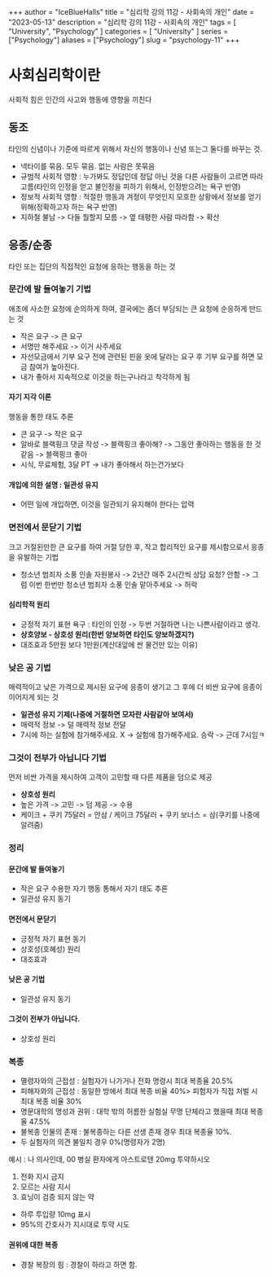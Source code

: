 +++
author = "IceBlueHalls"
title = "심리학 강의 11강 - 사회속의 개인"
date = "2023-05-13"
description = "심리학 강의 11강 - 사회속의 개인"
tags = [
    "University",
    "Psychology"
]
categories = [
    "University"
]
series = ["Psychology"]
aliases = ["Psychology"]
slug = "psychology-11"
+++



# 사회심리학이란
사회적 힘은 인간의 사고와 행동에 영향을 끼친다

## 동조
타인의 신념이나 기준에 따르게 위해서 자신의 행동이나 신념 또는그 둘다를 바꾸는 것.
* 넥타이를 묶음. 모두 묶음. 없는 사람은 못묶음
* 규범적 사회적 영향 : 누가봐도 정답인데 정답 아닌 것을 다른 사람들이 고르면 따라 고름(타인의 인정을 얻고 불인정을 피하기 위해서, 인정받으려는 욕구 반영)
* 정보적 사회적 영향 : 적절한 행동과 겨정이 무엇인지 모호한 상황에서 정보를 얻기 위해(정확하고자 하는 욕구 반영)
* 지하철 불남 -> 다들 뭘할지 모름 -> 옆 태평한 사람 따라함 -> 확산

## 응종/순종
타인 또는 집단의 직접적인 요청에 응하는 행동을 하는 것

### 문간에 발 들여놓기 기법
애초에 사소한 요청에 순의하게 하여, 결국에는 좀더 부담되는 큰 요청에 순응하게 만드는 것
* 작은 요구 -> 큰 요구
* 서명만 해주세요 -> 이거 사주세요
* 자선모금에서 기부 요구 전에 관련된 핀을 옷에 달라는 요구 후 기부 요구를 하면 모금 참여가 높아진다.
* 내가 좋아서 지속적으로 이것을 하는구나라고 착각하게 됨

#### 자기 지각 이론
행동을 통한 태도 추론
* 큰 요구 -> 작은 요구
* 알바로 블랙핑크 댓글 작성 -> 블랙핑크 좋아해? -> 그동안 좋아하는 행동을 한 것 같음 -> 블랙핑크 좋아
* 시식, 무료체험, 3달 PT -> 내가 좋아해서 하는건가보다

#### 개입에 의한 설명 : 일관성 유지
* 어떤 일에 개입하면, 이것을 일관되기 유지해야 한다는 압력

### 면전에서 문닫기 기법
크고 거절된만한 큰 요구를 하여 거절 당한 후, 작고 합리적인 요구를 제시함으로서 응종을 유발하는 기법
* 청소년 범죄자 소풍 인솔 자원봉사 -> 2년간 매주 2시간씩 상담 요청? 안함 -> 그럼 이번 한번만 청소년 범죄자 소풍 인솔 맡아주세요 -> 허락

#### 심리학적 원리
* 긍정적 자기 표현 욕구 : 타인의 인정 -> 두번 거절하면 나는 나쁜사람이라고 생각.
* **상호양보 - 상호성 원리(한번 양보하면 타인도 양보하겠지?)**
* 대조효과 5만원 보다 1만원(계산대앞에 싼 물건만 있는 이유)

### 낮은 공 기법
매력적이고 낮은 가격으로 제시된 요구에 응종이 생기고 그 후에 더 비싼 요구에 응종이 이어지게 되는 것
* **일관성 유지 기제(나중에 거절하면 모자란 사람같아 보여서)**
* 매력적 정보 -> 덜 매력적 정보 전달
* 7시에 하는 실험에 참가해주세요. X -> 실험에 참가해주세요. 승락 -> 근데 7시임ㅋ

### 그것이 전부가 아닙니다 기법
먼저 비싼 가격을 제시하여 고객이 고민할 때 다른 제품을 덤으로 제공
* **상호성 원리**
* 높은 가격 -> 고민 -> 덤 제공 -> 수용
* 케이크 + 쿠키 75달러 = 안삼 / 케이크 75달러 + 쿠키 보너스 = 삼(쿠키를 나중에 알려줌)

### 정리

#### 문간에 발 들여놓기
* 작은 요구 수용한 자기 행동 통해서 자기 태도 추론
* 일관성 유지 동기

#### 면전에서 문닫기
* 긍정적 자기 표현 동기
* 상호성(호혜성) 원리
* 대조효과

#### 낮은 공 기법
* 일관성 유지 동기

#### 그것이 전부가 아닙니다.
* 상호성 원리

### 복종
* 멸령자와의 근접성 : 실험자가 나가거나 전화 명령시 최대 복종율 20.5%
* 피해자와의 근접성 : 동일한 방에서 최대 복종 비율 40%> 피험자가 직접 처벌 시 최대 복종 비율 30%
* 명문대학의 명성과 권위 : 대학 밖의 허름한 실험실 무명 단체라고 했을때 최대 복종율 47.5%
* 불복종 인물의 존재 : 불복종하는 다른 선생 존재 경우 최대 복종율 10%.
* 두 실험자의 의견 불일치 경우 0%(명령자가 2명)

예시 : 
나 의사인데, 00 병실 환자에게 아스트로텐 20mg 투약하시오
1. 전화 지시 금지
2. 모르는 사람 지시
3. 효닝이 검증 되지 않는 약
* 하루 투입량 10mg 표시
* 95%의 간호사가 지시대로 투약 시도

#### 권위에 대한 복종
* 경찰 복장의 힘 : 경찰이 하라고 하면 함.